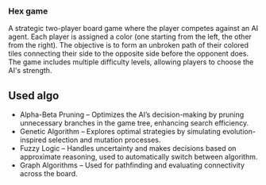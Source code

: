 ### Hex game
A strategic two-player board game where the player competes against an AI agent. Each player is assigned a color (one starting from the left, the other from the right). The objective is to form an unbroken path of their colored tiles connecting their side to the opposite side before the opponent does.
The game includes multiple difficulty levels, allowing players to choose the AI's strength.

## Used algo
- Alpha-Beta Pruning – Optimizes the AI’s decision-making by pruning unnecessary branches in the game tree, enhancing search efficiency.
- Genetic Algorithm – Explores optimal strategies by simulating evolution-inspired selection and mutation processes.
- Fuzzy Logic – Handles uncertainty and makes decisions based on approximate reasoning, used to automatically switch between algorithm.
- Graph Algorithms – Used for pathfinding and evaluating connectivity across the board.
